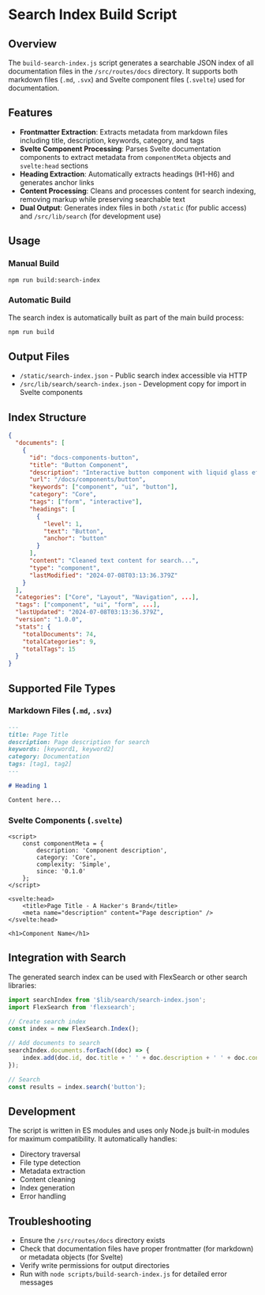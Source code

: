 # Search Index Build Script

## Overview

The `build-search-index.js` script generates a searchable JSON index of all documentation files in the `/src/routes/docs` directory. It supports both markdown files (`.md`, `.svx`) and Svelte component files (`.svelte`) used for documentation.

## Features

- **Frontmatter Extraction**: Extracts metadata from markdown files including title, description, keywords, category, and tags
- **Svelte Component Processing**: Parses Svelte documentation components to extract metadata from `componentMeta` objects and `svelte:head` sections
- **Heading Extraction**: Automatically extracts headings (H1-H6) and generates anchor links
- **Content Processing**: Cleans and processes content for search indexing, removing markup while preserving searchable text
- **Dual Output**: Generates index files in both `/static` (for public access) and `/src/lib/search` (for development use)

## Usage

### Manual Build

```bash
npm run build:search-index
```

### Automatic Build

The search index is automatically built as part of the main build process:

```bash
npm run build
```

## Output Files

- `/static/search-index.json` - Public search index accessible via HTTP
- `/src/lib/search/search-index.json` - Development copy for import in Svelte components

## Index Structure

```json
{
  "documents": [
    {
      "id": "docs-components-button",
      "title": "Button Component",
      "description": "Interactive button component with liquid glass effects...",
      "url": "/docs/components/button",
      "keywords": ["component", "ui", "button"],
      "category": "Core",
      "tags": ["form", "interactive"],
      "headings": [
        {
          "level": 1,
          "text": "Button",
          "anchor": "button"
        }
      ],
      "content": "Cleaned text content for search...",
      "type": "component",
      "lastModified": "2024-07-08T03:13:36.379Z"
    }
  ],
  "categories": ["Core", "Layout", "Navigation", ...],
  "tags": ["component", "ui", "form", ...],
  "lastUpdated": "2024-07-08T03:13:36.379Z",
  "version": "1.0.0",
  "stats": {
    "totalDocuments": 74,
    "totalCategories": 9,
    "totalTags": 15
  }
}
```

## Supported File Types

### Markdown Files (`.md`, `.svx`)

```markdown
---
title: Page Title
description: Page description for search
keywords: [keyword1, keyword2]
category: Documentation
tags: [tag1, tag2]
---

# Heading 1

Content here...
```

### Svelte Components (`.svelte`)

```svelte
<script>
	const componentMeta = {
		description: 'Component description',
		category: 'Core',
		complexity: 'Simple',
		since: '0.1.0'
	};
</script>

<svelte:head>
	<title>Page Title - A Hacker's Brand</title>
	<meta name="description" content="Page description" />
</svelte:head>

<h1>Component Name</h1>
```

## Integration with Search

The generated search index can be used with FlexSearch or other search libraries:

```javascript
import searchIndex from '$lib/search/search-index.json';
import FlexSearch from 'flexsearch';

// Create search index
const index = new FlexSearch.Index();

// Add documents to search
searchIndex.documents.forEach((doc) => {
	index.add(doc.id, doc.title + ' ' + doc.description + ' ' + doc.content);
});

// Search
const results = index.search('button');
```

## Development

The script is written in ES modules and uses only Node.js built-in modules for maximum compatibility. It automatically handles:

- Directory traversal
- File type detection
- Metadata extraction
- Content cleaning
- Index generation
- Error handling

## Troubleshooting

- Ensure the `/src/routes/docs` directory exists
- Check that documentation files have proper frontmatter (for markdown) or metadata objects (for Svelte)
- Verify write permissions for output directories
- Run with `node scripts/build-search-index.js` for detailed error messages
